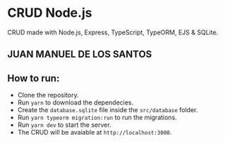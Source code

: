 # CRUD Node.js
CRUD made with Node.js, Express, TypeScript, TypeORM, EJS &amp; SQLite.

## JUAN MANUEL DE LOS SANTOS

## How to run:
- Clone the repository.
- Run `yarn` to download the dependecies.
- Create the `database.sqlite` file inside the `src/database` folder.
- Run `yarn typeorm migration:run` to run the migrations.
- Run `yarn dev` to start the server.
- The CRUD will be avaiable at `http://localhost:3000`.
